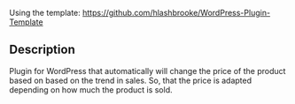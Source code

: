 Using the template: https://github.com/hlashbrooke/WordPress-Plugin-Template


## Description
Plugin for WordPress that automatically will change the price of the product based on based on the trend in sales. So, that the price is adapted depending on how much the product is sold.




